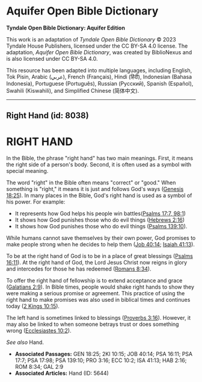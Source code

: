 # Aquifer Open Bible Dictionary

**Tyndale Open Bible Dictionary: Aquifer Edition**

This work is an adaptation of *Tyndale Open Bible Dictionary* © 2023 Tyndale House Publishers, licensed under the CC BY\-SA 4\.0 license. The adaptation, *Aquifer Open Bible Dictionary*, was created by BiblioNexus and is also licensed under CC BY\-SA 4\.0\.

This resource has been adapted into multiple languages, including English, Tok Pisin, Arabic (عربي), French (Français), Hindi (हिंदी), Indonesian (Bahasa Indonesia), Portuguese (Português), Russian (Русский), Spanish (Español), Swahili (Kiswahili), and Simplified Chinese (简体中文).



--------------------------------

## Right Hand (id: 8038)

RIGHT HAND
==========

In the Bible, the phrase "right hand" has two main meanings. First, it means the right side of a person's body. Second, it is often used as a symbol with special meaning.

The word "right" in the Bible often means "correct" or "good." When something is "right," it means it is just and follows God's ways ([Genesis 18:25](https://ref.ly/Gen18:25)). In many places in the Bible, God's right hand is used as a symbol of his power. For example:

* It represents how God helps his people win battles([Psalms 17:7, 98:1](https://ref.ly/Ps17:7,Ps17:98))
* It shows how God punishes those who do evil things ([Hebrews 2:16](https://ref.ly/Hab2:16))
* It shows how God punishes those who do evil things ([Psalms 139:10](https://ref.ly/Ps139:10)).

While humans cannot save themselves by their own power, God promises to make people strong when he decides to help them ([Job 40:14](https://ref.ly/Job40:14); [Isaiah 41:13](https://ref.ly/Isa41:13)).

To be at the right hand of God is to be in a place of great blessings ([Psalms 16:11](https://ref.ly/Ps16:11)). At the right hand of God, the Lord Jesus Christ now reigns in glory and intercedes for those he has redeemed ([Romans 8:34](https://ref.ly/Rom8:34)).

To offer the right hand of fellowship is to extend acceptance and grace ([Galatians 2:9](https://ref.ly/Gal2:9)). In Bible times, people would shake right hands to show they were making a serious promise or agreement. This practice of using the right hand to make promises was also used in biblical times and continues today ([2 Kings 10:15](https://ref.ly/2Kgs10:15)).

The left hand is sometimes linked to blessings ([Proverbs 3:16](https://ref.ly/Prov3:16)). However, it may also be linked to when someone betrays trust or does something wrong ([Ecclesiastes 10:2](https://ref.ly/Eccl10:2)).

*See also* Hand.

* **Associated Passages:** GEN 18:25; 2KI 10:15; JOB 40:14; PSA 16:11; PSA 17:7; PSA 17:98; PSA 139:10; PRO 3:16; ECC 10:2; ISA 41:13; HAB 2:16; ROM 8:34; GAL 2:9
* **Associated Articles:** Hand (ID: 5644)

